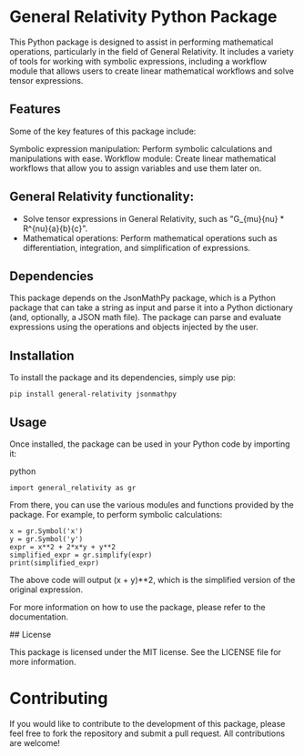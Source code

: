 
# General Relativity Python Package

This Python package is designed to assist in performing mathematical operations, particularly in the field of General Relativity. It includes a variety of tools for working with symbolic expressions, including a workflow module that allows users to create linear mathematical workflows and solve tensor expressions.

## Features

Some of the key features of this package include:

Symbolic expression manipulation: Perform symbolic calculations and manipulations with ease.
Workflow module: Create linear mathematical workflows that allow you to assign variables and use them later on.

## General Relativity functionality: 

- Solve tensor expressions in General Relativity, such as "G_{mu}{nu} * R^{nu}{a}{b}{c}".
- Mathematical operations: Perform mathematical operations such as differentiation, integration, and simplification of expressions.

## Dependencies

This package depends on the JsonMathPy package, which is a Python package that can take a string as input and parse it into a Python dictionary (and, optionally, a JSON math file). The package can parse and evaluate expressions using the operations and objects injected by the user.

## Installation

To install the package and its dependencies, simply use pip:

```
pip install general-relativity jsonmathpy
```

## Usage

Once installed, the package can be used in your Python code by importing it:

python

```
import general_relativity as gr
```

From there, you can use the various modules and functions provided by the package. For example, to perform symbolic calculations:

```
x = gr.Symbol('x')
y = gr.Symbol('y')
expr = x**2 + 2*x*y + y**2
simplified_expr = gr.simplify(expr)
print(simplified_expr)
```

The above code will output (x + y)**2, which is the simplified version of the original expression.

For more information on how to use the package, please refer to the documentation.

## License

This package is licensed under the MIT license. See the LICENSE file for more information.

# Contributing

If you would like to contribute to the development of this package, please feel free to fork the repository and submit a pull request. All contributions are welcome!